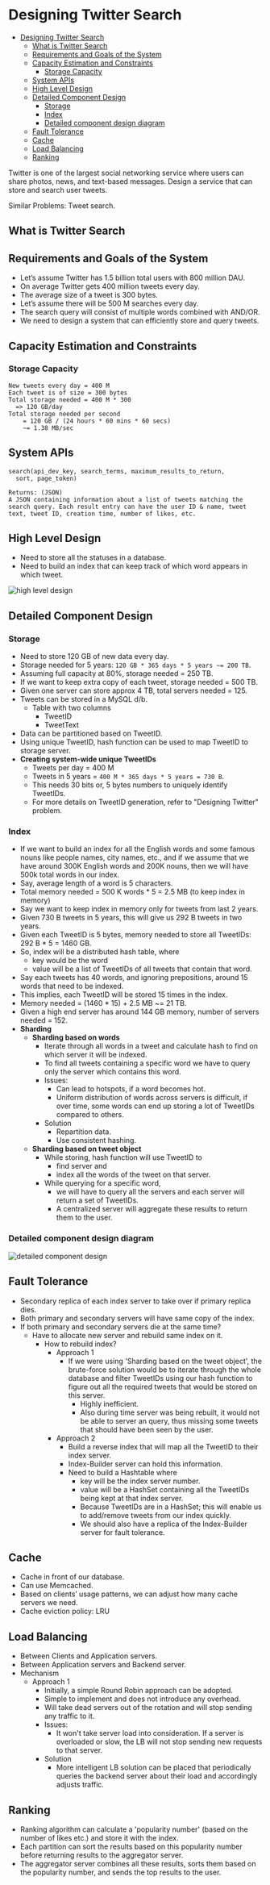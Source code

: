 # Designing Twitter Search

- [Designing Twitter Search](#Designing-Twitter-Search)
  - [What is Twitter Search](#What-is-Twitter-Search)
  - [Requirements and Goals of the System](#Requirements-and-Goals-of-the-System)
  - [Capacity Estimation and Constraints](#Capacity-Estimation-and-Constraints)
    - [Storage Capacity](#Storage-Capacity)
  - [System APIs](#System-APIs)
  - [High Level Design](#High-Level-Design)
  - [Detailed Component Design](#Detailed-Component-Design)
    - [Storage](#Storage)
    - [Index](#Index)
    - [Detailed component design diagram](#Detailed-component-design-diagram)
  - [Fault Tolerance](#Fault-Tolerance)
  - [Cache](#Cache)
  - [Load Balancing](#Load-Balancing)
  - [Ranking](#Ranking)

Twitter is one of the largest social networking service where users can share photos, news, and text-based messages. Design a service that can store and search user tweets.

Similar Problems: Tweet search.

## What is Twitter Search

## Requirements and Goals of the System

- Let’s assume Twitter has 1.5 billion total users with 800 million DAU.
- On average Twitter gets 400 million tweets every day.
- The average size of a tweet is 300 bytes.
- Let’s assume there will be 500 M searches every day.
- The search query will consist of multiple words combined with AND/OR.
- We need to design a system that can efficiently store and query tweets.

## Capacity Estimation and Constraints

### Storage Capacity

```text
New tweets every day = 400 M
Each tweet is of size = 300 bytes
Total storage needed = 400 M * 300
  => 120 GB/day
Total storage needed per second
    = 120 GB / (24 hours * 60 mins * 60 secs)
    ~= 1.38 MB/sec
```

## System APIs

```text
search(api_dev_key, search_terms, maximum_results_to_return,
  sort, page_token)

Returns: (JSON)
A JSON containing information about a list of tweets matching the search query. Each result entry can have the user ID & name, tweet text, tweet ID, creation time, number of likes, etc.
```

## High Level Design

- Need to store all the statuses in a database.
- Need to build an index that can keep track of which word appears in which tweet.

![high level design](https://raw.githubusercontent.com/tuliren/grokking-system-design/master/img/twitter-search-overview.png)

## Detailed Component Design

### Storage

- Need to store 120 GB of new data every day.
- Storage needed for 5 years: `120 GB * 365 days * 5 years ~= 200 TB`.
- Assuming full capacity at 80%, storage needed = 250 TB.
- If we want to keep extra copy of each tweet, storage needed = 500 TB.
- Given one server can store approx 4 TB, total servers needed = 125.
- Tweets can be stored in a MySQL d/b.
  - Table with two columns
    - TweetID
    - TweetText
- Data can be partitioned based on TweetID.
- Using unique TweetID, hash function can be used to map TweetID to storage server.
- **Creating system-wide unique TweetIDs**
  - Tweets per day = 400 M
  - Tweets in 5 years = `400 M * 365 days * 5 years = 730 B`.
  - This needs 30 bits or, 5 bytes numbers to uniquely identify TweetIDs.
  - For more details on TweetID generation, refer to "Designing Twitter" problem.

### Index

- If we want to build an index for all the English words and some famous nouns like people names, city names, etc., and if we assume that we have around 300K English words and 200K nouns, then we will have 500k total words in our index.
- Say, average length of a word is 5 characters.
- Total memory needed = 500 K words * 5 = 2.5 MB (to keep index in memory)
- Say we want to keep index in memory only for tweets from last 2 years.
- Given 730 B tweets in 5 years, this will give us 292 B tweets in two years.
- Given each TweetID is 5 bytes, memory needed to store all TweetIDs: 292 B * 5 = 1460 GB.
- So, index will be  a distributed hash table, where
  - key would be the word
  - value will be a list of TweetIDs of all tweets that contain that word.
- Say each tweets has 40 words, and ignoring prepositions, around 15 words that need to be indexed.
- This implies, each TweetID will be stored 15 times in the index.
- Memory needed = (1460 * 15) + 2.5 MB ~= 21 TB.
- Given a high end server has around 144 GB memory, number of servers needed = 152.
- **Sharding**
  - **Sharding based on words**
    - Iterate through all words in a tweet and calculate hash to find on which server it will be indexed.
    - To find all tweets containing a specific word we have to query only the server which contains this word.
    - Issues:
      - Can lead to hotspots, if a word becomes hot.
      - Uniform distribution of words across servers is difficult, if over time, some words can end up storing a lot of TweetIDs compared to others.
    - Solution
      - Repartition data.
      - Use consistent hashing.
  - **Sharding based on tweet object**
    - While storing, hash function will use TweetID to
      - find server and
      - index all the words of the tweet on that server.
    - While querying for a specific word,
      - we will have to query all the servers and each server will return a set of TweetIDs.
      - A centralized server will aggregate these results to return them to the user.

### Detailed component design diagram

![detailed component design](https://raw.githubusercontent.com/tuliren/grokking-system-design/master/img/twitter-search-detail.png)

## Fault Tolerance

- Secondary replica of each index server to take over if primary replica dies.
- Both primary and secondary servers will have same copy of the index.
- If both primary and secondary servers die at the same time?
  - Have to allocate new server and rebuild same index on it.
    - How to rebuild index?
      - Approach 1
        - If we were using 'Sharding based on the tweet object', the brute-force solution would be to iterate through the whole database and filter TweetIDs using our hash function to figure out all the required tweets that would be stored on this server.
          - Highly inefficient.
          - Also during time server was being rebuilt, it would not be able to server an query, thus missing some tweets that should have been seen by the user.
      - Approach 2
        - Build a reverse index that will map all the TweetID to their index server.
        - Index-Builder server can hold this information.
        - Need to build a Hashtable where
          - key will be the index server number.
          - value will be a HashSet containing all the TweetIDs being kept at that index server.
          - Because TweetIDs are in a HashSet; this will enable us to add/remove tweets from our index quickly.
          - We should also have a replica of the Index-Builder server for fault tolerance.

## Cache

- Cache in front of our database.
- Can use Memcached.
- Based on clients’ usage patterns, we can adjust how many cache servers we need.
- Cache eviction policy: LRU

## Load Balancing

- Between Clients and Application servers.
- Between Application servers and Backend server.
- Mechanism
  - Approach 1
    - Initially, a simple Round Robin approach can be adopted.
    - Simple to implement and does not introduce any overhead.
    - Will take dead servers out of the rotation and will stop sending any traffic to it.
    - Issues:
      - It won't take server load into consideration. If a server is overloaded or slow, the LB will not stop sending new requests to that server.
    - Solution
      - More intelligent LB solution can be placed that periodically queries the backend server about their load and accordingly adjusts traffic.

## Ranking

- Ranking algorithm can calculate a 'popularity number' (based on the number of likes etc.) and store it with the index.
- Each partition can sort the results based on this popularity number before returning results to the aggregator server.
- The aggregator server combines all these results, sorts them based on the popularity number, and sends the top results to the user.
